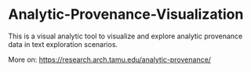 # Analytic-Provenance-Visualization
This is a visual analytic tool to visualize and explore analytic provenance data in text exploration scenarios. 

More on: https://research.arch.tamu.edu/analytic-provenance/
